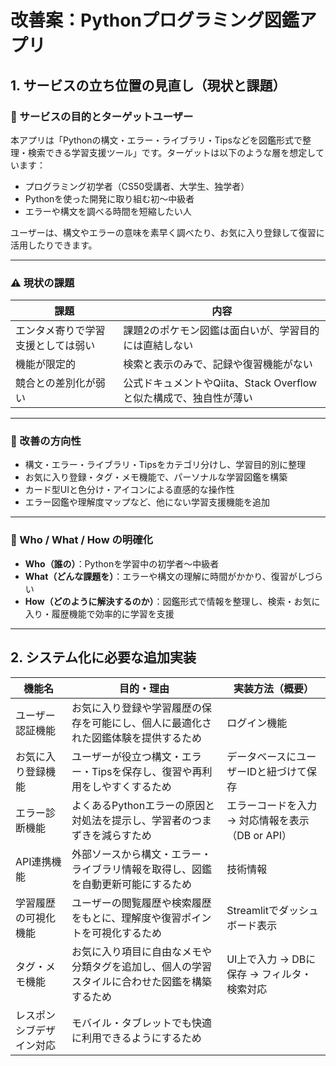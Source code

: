 # 改善案：Pythonプログラミング図鑑アプリ

## 1. サービスの立ち位置の見直し（現状と課題）

### 🎯 サービスの目的とターゲットユーザー

本アプリは「Pythonの構文・エラー・ライブラリ・Tipsなどを図鑑形式で整理・検索できる学習支援ツール」です。ターゲットは以下のような層を想定しています：

- プログラミング初学者（CS50受講者、大学生、独学者）
- Pythonを使った開発に取り組む初〜中級者
- エラーや構文を調べる時間を短縮したい人

ユーザーは、構文やエラーの意味を素早く調べたり、お気に入り登録して復習に活用したりできます。

---

### ⚠️ 現状の課題

| 課題 | 内容 |
|------|------|
| エンタメ寄りで学習支援としては弱い | 課題2のポケモン図鑑は面白いが、学習目的には直結しない |
| 機能が限定的 | 検索と表示のみで、記録や復習機能がない |
| 競合との差別化が弱い | 公式ドキュメントやQiita、Stack Overflowと似た構成で、独自性が薄い |

---

### 🔧 改善の方向性

- 構文・エラー・ライブラリ・Tipsをカテゴリ分けし、学習目的別に整理
- お気に入り登録・タグ・メモ機能で、パーソナルな学習図鑑を構築
- カード型UIと色分け・アイコンによる直感的な操作性
- エラー図鑑や理解度マップなど、他にない学習支援機能を追加

---

### 🧠 Who / What / How の明確化

- **Who（誰の）**：Pythonを学習中の初学者〜中級者  
- **What（どんな課題を）**：エラーや構文の理解に時間がかかり、復習がしづらい  
- **How（どのように解決するのか）**：図鑑形式で情報を整理し、検索・お気に入り・履歴機能で効率的に学習を支援

---

## 2. システム化に必要な追加実装

| 機能名               | 目的・理由                                                                 | 実装方法（概要）                          |
|--------------------|--------------------------------------------------------------------------|-----------------------------------------|
| ユーザー認証機能       | お気に入り登録や学習履歴の保存を可能にし、個人に最適化された図鑑体験を提供するため                     | ログイン機能 |
| お気に入り登録機能     | ユーザーが役立つ構文・エラー・Tipsを保存し、復習や再利用をしやすくするため                           | データベースにユーザーIDと紐づけて保存         |
| エラー診断機能         | よくあるPythonエラーの原因と対処法を提示し、学習者のつまずきを減らすため                             | エラーコードを入力 → 対応情報を表示（DB or API） |
| API連携機能          | 外部ソースから構文・エラー・ライブラリ情報を取得し、図鑑を自動更新可能にするため                       | 技術情報 |
| 学習履歴の可視化機能    | ユーザーの閲覧履歴や検索履歴をもとに、理解度や復習ポイントを可視化するため                           | Streamlitでダッシュボード表示                  |
| タグ・メモ機能         | お気に入り項目に自由なメモや分類タグを追加し、個人の学習スタイルに合わせた図鑑を構築するため             | UI上で入力 → DBに保存 → フィルタ・検索対応       |
| レスポンシブデザイン対応 | モバイル・タブレットでも快適に利用できるようにするため                                               |       |